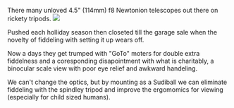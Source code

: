 There many unloved 4.5" (114mm) f8 Newtonion telescopes out there on rickety tripods. 
![](http://www.superbrass.com/users/goodvibes/F900114A.jpg)

Pushed each holliday season then closeted till the garage sale when the novelty of fiddeling with setting it up wears off.  

Now a days they get trumped with "GoTo" moters for double extra fiddelness and a coresponding disapointment with 
what is charitably, a binocular scale view with poor eye relief and awkward handeling.  

We can't change the optics, but by mounting as a Sudiball we can eliminate fiddeling with the spindley tripod 
and improve the ergomomics for viewing (especially for child sized humans).  
